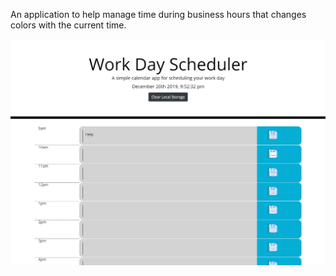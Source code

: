 An application to help manage time during business hours that changes colors with the current time.

![daily calender from 9am-5pm](assets/deployedsite.png)